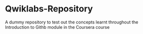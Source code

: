 # Qwiklabs-Repository
A dummy repository to test out the concepts learnt throughout the Introduction to Githb module in the Coursera course
